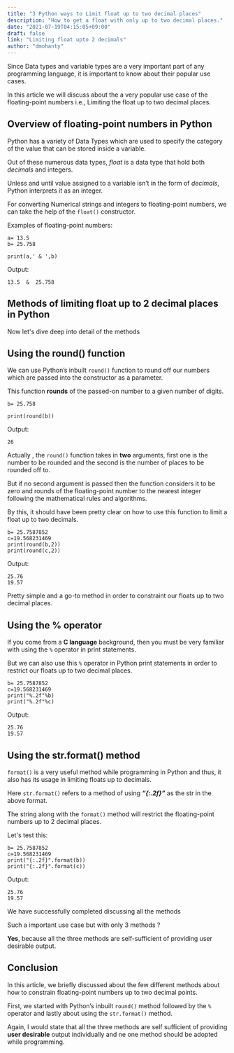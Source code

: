 ```yaml
---
title: "3 Python ways to Limit float up to two decimal places"
description: "How to get a float with only up to two decimal places."
date: "2021-07-19T04:15:05+09:00"
draft: false
link: "Limiting float upto 2 decimals"
author: "dmohanty"
---
```


Since Data types and variable types are a very important part of any programming language, it is important to know about their popular use cases.

In this article we will discuss about the a very popular use case of the floating-point numbers i.e., Limiting the float up to two decimal places.

## Overview of floating-point numbers in Python

Python has a variety of Data Types which are used to specify the category of the value that can be stored inside a variable.

Out of these numerous data types, *float* is a data type that hold both *decimals* and integers.

Unless and until value assigned to a variable isn’t in the form of *decimals*, Python interprets it as an integer. 

For converting Numerical strings and integers to floating-point numbers, we can take the help of the `float()` constructor.

Examples of floating-point numbers:
```
a= 13.5
b= 25.758

print(a,' & ',b)
```

Output:
```
13.5  &  25.758
```

## Methods of limiting float up to 2 decimal places in Python

Now let's dive deep into detail of the methods

## Using the round() function

We can use Python’s inbuilt `round()` function to round off our numbers which are passed into the constructor as a parameter.

This function **rounds** of the passed-on number to a given number of digits.

```
b= 25.758

print(round(b))
```

Output:
```
26
```

Actually , the `round()` function takes in **two** arguments, first one is the number to be rounded and the second is the number of places to be rounded off to. 

But if no second argument is passed then the function considers it to be zero and rounds of the floating-point number to the nearest integer following the mathematical rules and algorithms. 

By this, it should have been pretty clear on how to use this function to limit a float up to two decimals.

```
b= 25.7587852
c=19.568231469
print(round(b,2))
print(round(c,2))
```

Output:
```
25.76
19.57
```

Pretty simple and a go-to method in order to constraint our floats up to two decimal places.

## Using the % operator

If you come from a **C language** background, then you must be very familiar with using the `%` operator in print statements. 

But we can also use this `%` operator in Python print statements in order to restrict our floats up to two decimal places.

```
b= 25.7587852
c=19.568231469
print("%.2f"%b)
print("%.2f"%c)
```

Output:
```
25.76
19.57
```

## Using the str.format() method

`format()` is a very useful method while programming in Python and thus, it also has its usage in limiting floats up to decimals.

Here `str.format()` refers to a method of using ***“{:.2f}”*** as the str in the above format.

The string along with the `format()` method will restrict the floating-point numbers up to 2 decimal places.

Let's test this:
```
b= 25.7587852
c=19.568231469
print("{:.2f}".format(b))
print("{:.2f}".format(c))
```

Output:
```
25.76
19.57
```

We have successfully completed discussing all the methods

Such a important use case but with only 3 methods ? 

**Yes**, because all the three methods are self-sufficient of providing user desirable output.

## Conclusion

In this article, we briefly discussed about the few different methods about how to constrain floating-point numbers up to two decimal points. 

First, we started with Python’s inbuilt `round()` method followed by the `%` operator and lastly about using the `str.format()` method. 

Again, I would state that all the three methods are self sufficient of providing **user desirable** output individually and ne one method should be adopted while programming.







